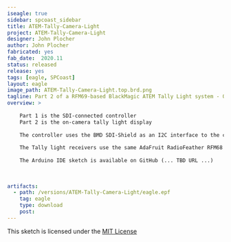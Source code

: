 ```yaml
---
iseagle: true
sidebar: spcoast_sidebar
title: ATEM-Tally-Camera-Light
project: ATEM-Tally-Camera-Light
designer: John Plocher
author: John Plocher
fabricated: yes
fab_date:  2020.11
status: released
release: yes
tags: [eagle, SPCoast]
layout: eagle
image_path: ATEM-Tally-Camera-Light.top.brd.png
tagline: Part 2 of a RFM69-based BlackMagic ATEM Tally Light system - On Camera Light
overview: >
    
    Part 1 is the SDI-connected controller
    Part 2 is the on-camera tally light display
    
    The controller uses the BMD SDI-Shield as an I2C interface to the control signals embedded in the SDI video stream emitted by the ATEM switchers, connected to an AdaFruit RadioFeather AVR 32u4 RFM69 controller and an AdaFruit neopixel strip.  
    
    The Tally light receivers use the same AdaFruit RadioFeather RFM68 AVR 32U4 sticks with a NeoPixel strip that displays Red (LIVE), Green (PREVIEW) or dim Blue (operational, but not currently selected).
    
    The Arduino IDE sketch is available on GitHub (... TBD URL ...)
    
    
    
artifacts:
  - path: /versions/ATEM-Tally-Camera-Light/eagle.epf
    tag: eagle
    type: download
    post: 
---
```



This sketch is licensed under the [MIT License](https://opensource.org/licenses/MIT)
